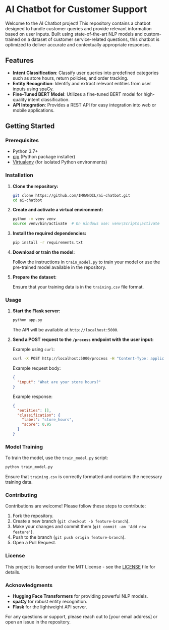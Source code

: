 
# AI Chatbot for Customer Support

Welcome to the AI Chatbot project! This repository contains a chatbot designed to handle customer queries and provide relevant information based on user inputs. Built using state-of-the-art NLP models and custom-trained on a dataset of customer service-related questions, this chatbot is optimized to deliver accurate and contextually appropriate responses.

## Features

- **Intent Classification**: Classify user queries into predefined categories such as store hours, return policies, and order tracking.
- **Entity Recognition**: Identify and extract relevant entities from user inputs using spaCy.
- **Fine-Tuned BERT Model**: Utilizes a fine-tuned BERT model for high-quality intent classification.
- **API Integration**: Provides a REST API for easy integration into web or mobile applications.

## Getting Started

### Prerequisites

- Python 3.7+
- [pip](https://pip.pypa.io/en/stable/) (Python package installer)
- [Virtualenv](https://virtualenv.pypa.io/en/latest/) (for isolated Python environments)

### Installation

1. **Clone the repository:**

    ```bash
    git clone https://github.com/IMRANDIL/ai-chatbot.git
    cd ai-chatbot
    ```

2. **Create and activate a virtual environment:**

    ```bash
    python -m venv venv
    source venv/bin/activate  # On Windows use: venv\Scripts\activate
    ```

3. **Install the required dependencies:**

    ```bash
    pip install -r requirements.txt
    ```

4. **Download or train the model:**

    Follow the instructions in `train_model.py` to train your model or use the pre-trained model available in the repository.

5. **Prepare the dataset:**

    Ensure that your training data is in the `training.csv` file format.

### Usage

1. **Start the Flask server:**

    ```bash
    python app.py
    ```

    The API will be available at `http://localhost:5000`.

2. **Send a POST request to the `/process` endpoint with the user input:**

    Example using `curl`:

    ```bash
    curl -X POST http://localhost:5000/process -H "Content-Type: application/json" -d '{"input": "What are your store hours?"}'
    ```

    Example request body:

    ```json
    {
      "input": "What are your store hours?"
    }
    ```

    Example response:

    ```json
    {
      "entities": [],
      "classification": {
        "label": "store_hours",
        "score": 0.95
      }
    }
    ```

### Model Training

To train the model, use the `train_model.py` script:

```bash
python train_model.py
```

Ensure that `training.csv` is correctly formatted and contains the necessary training data.

### Contributing

Contributions are welcome! Please follow these steps to contribute:

1. Fork the repository.
2. Create a new branch (`git checkout -b feature-branch`).
3. Make your changes and commit them (`git commit -am 'Add new feature'`).
4. Push to the branch (`git push origin feature-branch`).
5. Open a Pull Request.

### License

This project is licensed under the MIT License - see the [LICENSE](LICENSE) file for details.

### Acknowledgments

- **Hugging Face Transformers** for providing powerful NLP models.
- **spaCy** for robust entity recognition.
- **Flask** for the lightweight API server.

For any questions or support, please reach out to [your email address] or open an issue in the repository.
